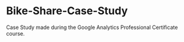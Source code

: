 # Bike-Share-Case-Study
Case Study made during the Google Analytics Professional Certificate course.
